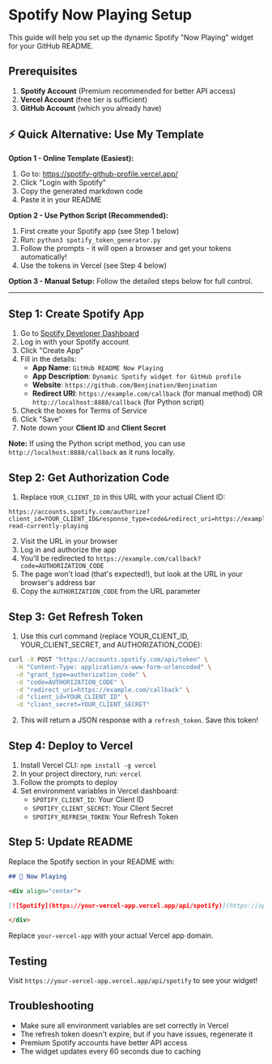 # Spotify Now Playing Setup

This guide will help you set up the dynamic Spotify "Now Playing" widget for your GitHub README.

## Prerequisites

1. **Spotify Account** (Premium recommended for better API access)
2. **Vercel Account** (free tier is sufficient)
3. **GitHub Account** (which you already have)

## ⚡ Quick Alternative: Use My Template

**Option 1 - Online Template (Easiest):**
1. Go to: https://spotify-github-profile.vercel.app/
2. Click "Login with Spotify"
3. Copy the generated markdown code
4. Paste it in your README

**Option 2 - Use Python Script (Recommended):**
1. First create your Spotify app (see Step 1 below)
2. Run: `python3 spotify_token_generator.py`
3. Follow the prompts - it will open a browser and get your tokens automatically!
4. Use the tokens in Vercel (see Step 4 below)

**Option 3 - Manual Setup:**
Follow the detailed steps below for full control.

---

## Step 1: Create Spotify App

1. Go to [Spotify Developer Dashboard](https://developer.spotify.com/dashboard/)
2. Log in with your Spotify account
3. Click "Create App"
4. Fill in the details:
   - **App Name**: `GitHub README Now Playing`
   - **App Description**: `Dynamic Spotify widget for GitHub profile`
   - **Website**: `https://github.com/Benjination/Benjination`
   - **Redirect URI**: `https://example.com/callback` (for manual method) OR `http://localhost:8888/callback` (for Python script)
5. Check the boxes for Terms of Service
6. Click "Save"
7. Note down your **Client ID** and **Client Secret**

**Note:** If using the Python script method, you can use `http://localhost:8888/callback` as it runs locally.

## Step 2: Get Authorization Code

1. Replace `YOUR_CLIENT_ID` in this URL with your actual Client ID:
```
https://accounts.spotify.com/authorize?client_id=YOUR_CLIENT_ID&response_type=code&redirect_uri=https://example.com/callback&scope=user-read-currently-playing
```

2. Visit the URL in your browser
3. Log in and authorize the app
4. You'll be redirected to `https://example.com/callback?code=AUTHORIZATION_CODE`
5. The page won't load (that's expected!), but look at the URL in your browser's address bar
6. Copy the `AUTHORIZATION_CODE` from the URL parameter

## Step 3: Get Refresh Token

1. Use this curl command (replace YOUR_CLIENT_ID, YOUR_CLIENT_SECRET, and AUTHORIZATION_CODE):

```bash
curl -X POST "https://accounts.spotify.com/api/token" \
  -H "Content-Type: application/x-www-form-urlencoded" \
  -d "grant_type=authorization_code" \
  -d "code=AUTHORIZATION_CODE" \
  -d "redirect_uri=https://example.com/callback" \
  -d "client_id=YOUR_CLIENT_ID" \
  -d "client_secret=YOUR_CLIENT_SECRET"
```

2. This will return a JSON response with a `refresh_token`. Save this token!

## Step 4: Deploy to Vercel

1. Install Vercel CLI: `npm install -g vercel`
2. In your project directory, run: `vercel`
3. Follow the prompts to deploy
4. Set environment variables in Vercel dashboard:
   - `SPOTIFY_CLIENT_ID`: Your Client ID
   - `SPOTIFY_CLIENT_SECRET`: Your Client Secret  
   - `SPOTIFY_REFRESH_TOKEN`: Your Refresh Token

## Step 5: Update README

Replace the Spotify section in your README with:

```markdown
## 🎵 Now Playing

<div align="center">

[![Spotify](https://your-vercel-app.vercel.app/api/spotify)](https://open.spotify.com/user/BennyThePooh)

</div>
```

Replace `your-vercel-app` with your actual Vercel app domain.

## Testing

Visit `https://your-vercel-app.vercel.app/api/spotify` to see your widget!

## Troubleshooting

- Make sure all environment variables are set correctly in Vercel
- The refresh token doesn't expire, but if you have issues, regenerate it
- Premium Spotify accounts have better API access
- The widget updates every 60 seconds due to caching
